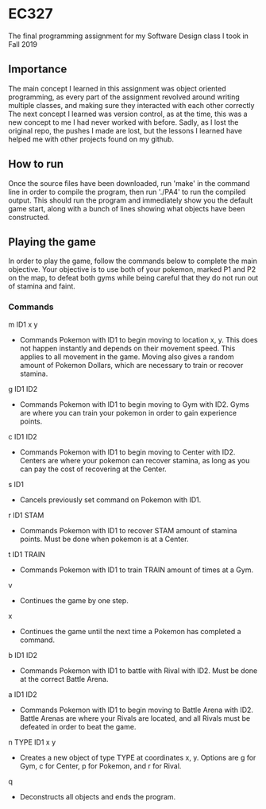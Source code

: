 # EC327
The final programming assignment for my Software Design class I took in Fall 2019

## Importance
The main concept I learned in this assignment was object oriented programming, as every part of the assignment revolved around writing multiple classes, and making sure they interacted with each other correctly
The next concept I learned was version control, as at the time, this was a new concept to me I had never worked with before. Sadly, as I lost the original repo, the pushes I made are lost, but the lessons I learned have helped me with other projects found on my github.

## How to run
Once the source files have been downloaded, run 'make' in the command line in order to compile the program, then run './PA4' to run the compiled output. This should run the program and immediately show you the default game start, along with a bunch of lines showing what objects have been constructed.

## Playing the game
In order to play the game, follow the commands below to complete the main objective. Your objective is to use both of your pokemon, marked P1 and P2 on the map, to defeat both gyms while being careful that they do not run out of stamina and faint.

### Commands
m ID1 x y
* Commands Pokemon with ID1 to begin moving to location x, y. This does not happen instantly and depends on their movement speed. This applies to all movement in the game. Moving also gives a random amount of Pokemon Dollars, which are necessary to train or recover stamina.

g ID1 ID2
* Commands Pokemon with ID1 to begin moving to Gym with ID2. Gyms are where you can train your pokemon in order to gain experience points.

c ID1 ID2
* Commands Pokemon with ID1 to begin moving to Center with ID2. Centers are where your pokemon can recover stamina, as long as you can pay the cost of recovering at the Center.

s ID1
* Cancels previously set command on Pokemon with ID1.

r ID1 STAM
* Commands Pokemon with ID1 to recover STAM amount of stamina points. Must be done when pokemon is at a Center.

t ID1 TRAIN
* Commands Pokemon with ID1 to train TRAIN amount of times at a Gym.

v
* Continues the game by one step.

x
* Continues the game until the next time a Pokemon has completed a command.

b ID1 ID2
* Commands Pokemon with ID1 to battle with Rival with ID2. Must be done at the correct Battle Arena.

a ID1 ID2
* Commands Pokemon with ID1 to begin moving to Battle Arena with ID2. Battle Arenas are where your Rivals are located, and all Rivals must be defeated in order to beat the game.

n TYPE ID1 x y
* Creates a new object of type TYPE at coordinates x, y. Options are g for Gym, c for Center, p for Pokemon, and r for Rival.

q
* Deconstructs all objects and ends the program.
